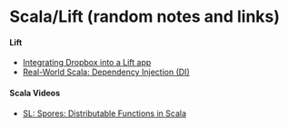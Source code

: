 # Scala/Lift (random notes and links)

#### Lift

* [Integrating Dropbox into a Lift app](http://proseand.co.nz/2014/01/20/integrating-dropbox-into-a-lift-app/)
* [Real-World Scala: Dependency Injection (DI)](http://jonasboner.com/2008/10/06/real-world-scala-dependency-injection-di/)

#### Scala Videos
* [SL: Spores: Distributable Functions in Scala](http://t.co/4uFkEBRWHY)